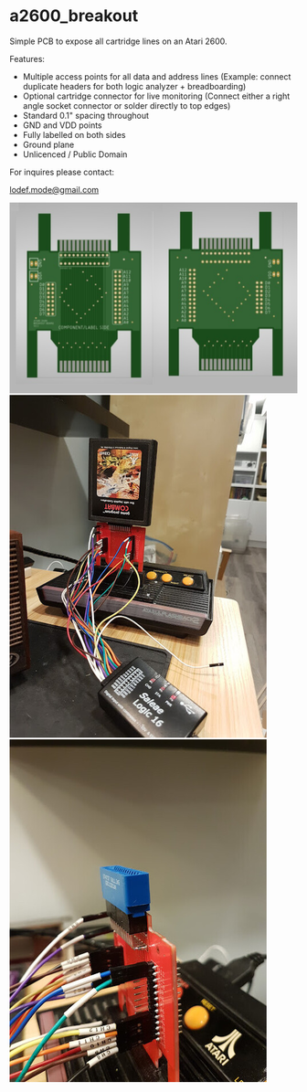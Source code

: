 # a2600_breakout

Simple PCB to expose all cartridge lines on an Atari 2600.

Features:

<ul>
 <li>Multiple access points for all data and address lines
 (Example: connect duplicate headers for both logic analyzer + breadboarding)
 <li>Optional cartridge connector for live monitoring
 (Connect either a right angle socket connector or solder directly to top edges)</li>
 <li>Standard 0.1" spacing throughout</li>
 <li>GND and VDD points</li>
 <li>Fully labelled on both sides</li>
 <li>Ground plane</li>
 <li>Unlicenced / Public Domain
</ul>

For inquires please contact:

lodef.mode@gmail.com

![Image](image.jpg)
![Image](pic1.jpg)
![Image](pic2.jpg)







